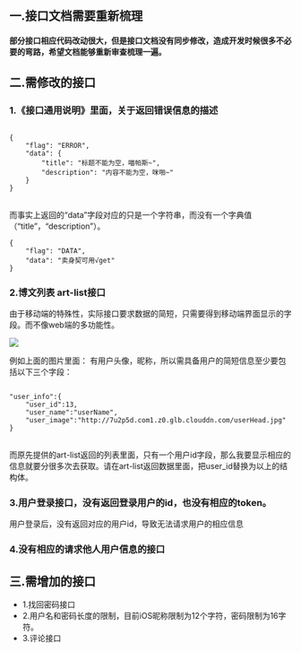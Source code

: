## 一.接口文档需要重新梳理
#### 部分接口相应代码改动很大，但是接口文档没有同步修改，造成开发时候很多不必要的弯路，希望文档能够重新审查梳理一遍。

## 二.需修改的接口
### 1.《接口通用说明》里面，关于返回错误信息的描述
<pre>
<code>
{
    "flag": "ERROR",
    "data": {
        "title": "标题不能为空，喵帕斯~",
        "description": "内容不能为空，咪啪~"
    }
}
</code>
</pre>
而事实上返回的“data”字段对应的只是一个字符串，而没有一个字典值（“title”，“description”）。

<pre><code>{
    "flag": "DATA",
    "data": "卖身契可用√get"
}</code></pre>



### 2.博文列表 art-list接口
由于移动端的特殊性，实际接口要求数据的简短，只需要得到移动端界面显示的字段。而不像web端的多功能性。

![](http://7u2p5d.com1.z0.glb.clouddn.com/pic_1.png)

例如上面的图片里面：
有用户头像，昵称，所以需具备用户的简短信息至少要包括以下三个字段：
<pre>
<code>
"user_info":{
	"user_id":13,
	"user_name":"userName",
	"user_image":"http://7u2p5d.com1.z0.glb.clouddn.com/userHead.jpg"
}
</code>
</pre>

而原先提供的art-list返回的列表里面，只有一个用户id字段，那么我要显示相应的信息就要分很多次去获取。请在art-list返回数据里面，把user_id替换为以上的结构体。

### 3.用户登录接口，没有返回登录用户的id，也没有相应的token。
用户登录后，没有返回对应的用户id，导致无法请求用户的相应信息 

### 4.没有相应的请求他人用户信息的接口

## 三.需增加的接口

* 1.找回密码接口
* 2.用户名和密码长度的限制，目前iOS昵称限制为12个字符，密码限制为16字符。
* 3.评论接口
